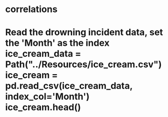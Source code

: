 # correlations
# Read the drowning incident data, set the 'Month' as the index ice_cream_data = Path("../Resources/ice_cream.csv") ice_cream = pd.read_csv(ice_cream_data, index_col='Month') ice_cream.head()
